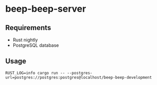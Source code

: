 # beep-beep-server

## Requirements

* Rust nightly
* PostgreSQL database

## Usage

```
RUST_LOG=info cargo run -- --postgres-url=postgres://postgres:postgres@localhost/beep-beep-development
```
